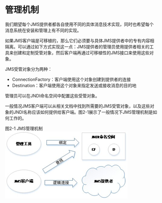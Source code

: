 # 管理机制

我们期望每个JMS提供者都各自使用不同的具体消息技术实现，同时也希望每个消息系统在安装和管理上有不同的实现。

如果JMS客户端是可移植的，那么它们必须要与具体JMS提供者中的专有内容相隔离。可以通过如下方式实现这一点：JMS提供者的管理员使用提供者相关的工具来创建和定制受管对象，然后客户端再通过可移植性的JMS接口来使用这些对象。

JMS受管对象分为两种：
* ConnectionFactory：客户端使用这个对象创建到提供者的连接
* Destination：客户端使用这个对象来指定发送或接收消息的目的地

管理员可以在JNDI命名空间中配置这些受管对象。

一般情况JMS客户端可以从相关文档中找到所需要的JMS受管对象，以及这些对象的JNDI名称应该如何提供给客户端。图2-1展示了一般情况下JMS管理机制是如何工作的。

图2-1 JMS管理机制
![](./images/2_1.jpg)



